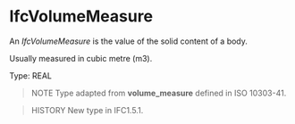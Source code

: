 # IfcVolumeMeasure

An _IfcVolumeMeasure_ is the value of the solid content of a body.<!-- end of definition -->

Usually measured in cubic metre (m3).

Type: REAL

> NOTE  Type adapted from **volume_measure** defined in ISO 10303-41.

> HISTORY  New type in IFC1.5.1.
